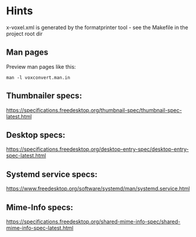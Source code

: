 # Hints

x-voxel.xml is generated by the formatprinter tool - see the Makefile in the project root dir

## Man pages

Preview man pages like this:

`man -l voxconvert.man.in`

## Thumbnailer specs:

https://specifications.freedesktop.org/thumbnail-spec/thumbnail-spec-latest.html

## Desktop specs:

https://specifications.freedesktop.org/desktop-entry-spec/desktop-entry-spec-latest.html

## Systemd service specs:

https://www.freedesktop.org/software/systemd/man/systemd.service.html

## Mime-Info specs:

https://specifications.freedesktop.org/shared-mime-info-spec/shared-mime-info-spec-latest.html

